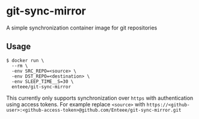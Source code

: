# git-sync-mirror
A simple synchronization container image for git repositories

## Usage

```
$ docker run \
  --rm \
  -env SRC_REPO=<source> \
  -env DST_REPO=<destination> \
  -env SLEEP_TIME__S=30 \
  enteee/git-sync-mirror
```

This currently only supports synchronization over `https` with authentication using access tokens.
For example replace `<source>` with `https://<github-user>:<github-access-token>@github.com/Enteee/git-sync-mirror.git`

